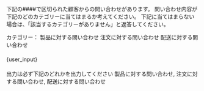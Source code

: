 下記の####で区切られた顧客からの問い合わせがあります。
問い合わせ内容が下記のどのカテゴリーに当てはまるか考えてください。
下記に当てはまらない場合は、「該当するカテゴリーがありません」と返答してください。

カテゴリー：
    製品に対する問い合わせ
    注文に対する問い合わせ
    配送に対する問い合わせ

####
{user_input}
####

出力は必ず下記のどれかを出力してください
製品に対する問い合わせ, 注文に対する問い合わせ, 配送に対する問い合わせ
